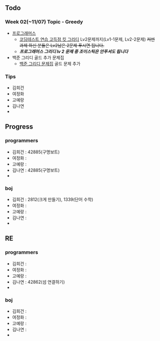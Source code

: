 
## Todo
### Week 02(~11/07) Topic - Greedy

- [프로그래머스](https://programmers.co.kr)
	- [코딩테스트 연습 고득점 킷 그리디](https://programmers.co.kr/learn/courses/30/parts/12244) Lv2문제까지(Lv1-1문제, Lv2-2문제) ~~저번 과제 하신 분들은 Lv2남은 2문제 푸시면 됩니다.~~
	- **_프로그래머스 그리디 lv 2 문제 중 조이스틱은 안푸셔도 됩니다_**
- 백준 그리디 골드 추가 문제집
	- [백준 그리디 문제집](https://www.acmicpc.net/workbook/view/5838) 골드 문제 추가


### Tips

- 김희건
- 여정화
- 고예랑
- 김나연
- 


## Progress

### programmers
- 김희건 : 42885(구명보트)
- 여정화 :
- 고예랑 :
- 김나연 : 42885(구명보트)
- 

### boj
- 김희건 : 2812(크게 만들기), 1339(단어 수학)
- 여정화 :
- 고예랑 :
- 김나연 : 
- 


## RE

### programmers
- 김희건 : 
- 여정화 :
- 고예랑 :
- 김나연 : 42862(섬 연결하기)
- 

### boj
- 김희건 : 
- 여정화 :
- 고예랑 :
- 김나연 : 
- 








